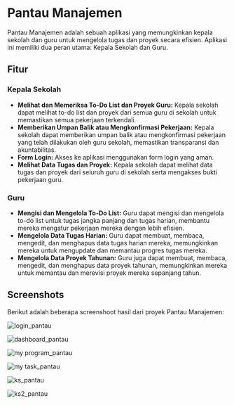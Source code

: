 # Pantau Manajemen

Pantau Manajemen adalah sebuah aplikasi yang memungkinkan kepala sekolah dan guru untuk mengelola tugas dan proyek secara efisien. Aplikasi ini memiliki dua peran utama: Kepala Sekolah dan Guru.

## Fitur

### Kepala Sekolah
- **Melihat dan Memeriksa To-Do List dan Proyek Guru:** Kepala sekolah dapat melihat to-do list dan proyek dari semua guru di sekolah untuk memastikan semua pekerjaan terkendali.
- **Memberikan Umpan Balik atau Mengkonfirmasi Pekerjaan:** Kepala sekolah dapat memberikan umpan balik atau mengkonfirmasi pekerjaan yang telah dilakukan oleh guru sekolah, memastikan transparansi dan akuntabilitas.
- **Form Login:** Akses ke aplikasi menggunakan form login yang aman.
- **Melihat Data Tugas dan Proyek:** Kepala sekolah dapat melihat data tugas dan proyek dari seluruh guru di sekolah serta mengakses bukti pekerjaan guru.

### Guru
- **Mengisi dan Mengelola To-Do List:** Guru dapat mengisi dan mengelola to-do list untuk tugas jangka panjang dan tugas harian, membantu mereka mengatur pekerjaan mereka dengan lebih efisien.
- **Mengelola Data Tugas Harian:** Guru dapat membuat, membaca, mengedit, dan menghapus data tugas harian mereka, memungkinkan mereka untuk mengupdate dan memantau progres tugas mereka.
- **Mengelola Data Proyek Tahunan:** Guru juga dapat membuat, membaca, mengedit, dan menghapus data proyek tahunan, memungkinkan mereka untuk memantau dan merevisi proyek mereka sepanjang tahun.

## Screenshots

Berikut adalah beberapa screenshoot hasil dari proyek Pantau Manajemen:

![login_pantau](https://github.com/DjaluG/Pantau_Manajemen/assets/161713928/2caf7846-0514-41c2-b0c9-dcbbfa6d416f)

![dashboard_pantau](https://github.com/DjaluG/Pantau_Manajemen/assets/161713928/47304ffc-df62-4582-9b02-b98b2a182f4b)

![my program_pantau](https://github.com/DjaluG/Pantau_Manajemen/assets/161713928/010af99c-a036-4ece-9711-fedd01868f42)

![my task_pantau](https://github.com/DjaluG/Pantau_Manajemen/assets/161713928/56a75f86-505b-4f72-87d9-1d6ef60bbe89)

![ks_pantau](https://github.com/DjaluG/Pantau_Manajemen/assets/161713928/80294fb9-c95d-4b81-b8b3-7f620b3a8881)

![ks2_pantau](https://github.com/DjaluG/Pantau_Manajemen/assets/161713928/3a8bedfe-2957-4d2c-b411-b3b3aa47bf3e)
